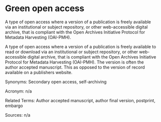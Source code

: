 # Green open access
 
A type of open access where a version of a publication is freely available via an institutional or subject repository, or other web-accessible digital archive, that is compliant with the Open Archives Initiative Protocol for Metadata Harvesting (OAI-PMH).
 
A type of open access where a version of a publication is freely available to read or download via an institutional or subject repository, or other web-accessible digital archive, that is compliant with the Open Archives Initiative Protocol for Metadata Harvesting (OAI-PMH).  The version is often the author accepted manuscript. This as opposed to the version of record available on a publishers website.
 
Synonyms: Secondary open access, self-archiving
 
Acronym: n/a
 
Related Terms: Author accepted manuscript, author final version, postprint, embargo
 
Sources: n/a